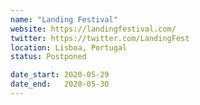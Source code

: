 ```yaml
---
name: "Landing Festival"
website: https://landingfestival.com/
twitter: https://twitter.com/LandingFest
location: Lisboa, Portugal
status: Postponed

date_start: 2020-05-29
date_end:   2020-05-30
---
```

